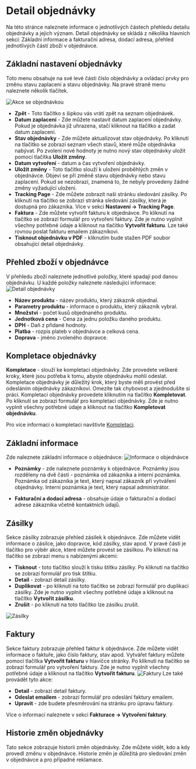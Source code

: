 ﻿---
sidebar_position: 1
---

# Detail objednávky

Na této stránce naleznete informace o jednotlivých částech přehledu detailu objednávky
a jejich význam. Detail objednávky se skládá z několika hlavních sekcí: Základní 
informace a fakturační adresa, dodací adresa, přehled jednotlivých částí zboží v objednávce. 

## Základní nastavení objednávky
Toto menu obsahuje na své levé části číslo objednávky a ovládací prvky pro změnu stavu zaplacení a stavu objednávky. Na pravé straně menu naleznete několik tlačítek.

![Akce se objednávkou](/img/order/detail/actions.png)

- **Zpět** - Toto tlačítko s šipkou vás vrátí zpět na seznam objednávek.
- **Datum zaplacení** - Zde můžete nastavit datum zaplacení objednávky. Pokud je objednávka již uhrazena, stačí kliknout na tlačítko a zadat datum zaplacení.
- **Stav objednávky** - Zde můžete aktualizovat stav objednávky. Po kliknutí na tlačítko se zobrazí seznam všech stavů, které může objednávka nabývat. Po zvolení nové hodnoty je nutno nový stav objednávky uložit pomocí tlačítka **Uložit změny**.
- **Datum vytvoření** - datum a čas vytvoření objednávky.
- **Uložit změny** - Toto tlačítko slouží k uložení proběhlých změn v objednávce. Objeví se při změně stavu objednávky nebo stavu zaplacení. Pokud se nezobrazí, znamená to, že nebyly provedeny žádné změny vyžadující uložení.
- **Tracking Page** - Zde můžete zobrazit naši stránku sledování zásilky. Po kliknutí na tlačítko se zobrazí stránka sledování zásilky, která je dostupná pro zákazníka. Více v sekci **Nastavení -> Tracking Page**.
- **Faktura** - Zde můžete vytvořit fakturu k objednávce. Po kliknutí na tlačítko se zobrazí formulář pro vytvoření faktury. Zde je nutno vyplnit všechny potřebné údaje a kliknout na tlačítko **Vytvořit fakturu**. Lze také rovnou poslat fakturu emailem zákazníkovi.
- **Tisknout objednávku v PDF** - kliknutím bude stažen PDF soubor obsahující detail objednávky.
    

## Přehled zboží v objednávce
V přehledu zboží naleznete jednotlivé položky, které spadají pod danou objednávku.
U každé položky naleznete následující informace:
![Detail objednávky](/img/order/detail/order-detail.png)

- **Název produktu** - název produktu, který zákazník objednal.
- **Parametry produktu** - informace o produktu, který zákazník vybral.
- **Množství** - počet kusů objednaného produktu.
- **Jednotková cena** - Cena za jednu položku daného produktu.
- **DPH** - Daň z přidané hodnoty.<!-- - **Cena s / bez DPH** - Celková cena pro daný produkt (součet všech kusů jednoho produktu).-->
- **Platba** - rozpis plateb v objednávce a celková cena.
- **Doprava** - jméno zvoleného dopravce.



## Kompletace objednávky
**Kompletace** - slouží ke kompletaci objednávky. Zde provedete veškeré kroky, které jsou potřeba k tomu, abyste objednávku mohli odeslat. Kompletace objednávky je důležitý krok, který byste měli provést před odesláním objednávky zákazníkovi.
Omezíte tak chybovost a zjednodušíte si práci. Kompletaci objednávky provedete kliknutím na tlačítko **Kompletovat**. Po kliknutí se zobrazí formulář pro kompletaci objednávky. Zde je nutno vyplnit všechny potřebné údaje a kliknout na tlačítko **Kompletovat objednávku**.

Pro více informací o kompletaci navštivte [Kompletaci](/docs/documentation/orders/order-completion).

## Základní informace
Zde naleznete základní informace o objednávce:
![Informace o objednávce](/img/order/detail/info.png)
- **Poznámky** - zde naleznete poznámky k objednávce. Poznámky jsou rozděleny na dvě části - poznámka od zákazníka a interní poznámka. Poznámka od zákazníka je text, který napsal zákazník při vytváření objednávky. Interní poznámka je text, který napsal administrátor.

<!-- **Doprava** - zvolený způsob doručení objednávky.
- **Forma úhrady** - způsob úhrady objednávky.
- **Variabilní symbol** - variabilní symbol objednávky.-->
- **Fakturační a dodací adresa** - obsahuje údaje o fakturační a dodací adrese zákazníka včetně kontaktních údajů.

<!--## Základní nastavení objednávky
![Nastavení objednávky](/img/order/detail/settings.png)
- **Forma úhrady** - umožňuje změnit způsob úhrady objednávky.
- **Uhrazeno** - zde lze zadat, zda byla objednávka uhrazena a kdy. 
- **Vyřešeno** - tímto ovládacím prvkem lze označit objednávku jako vyřešenou.
- **Počet balíků** - pole pro nastavení počtu balíků, které budou vytvořeny při automatickém vytvoření zásilky.
- **Celková hmotnost objednávky** - pole pro nastavení celkové hmotnosti objednávky pro automatické vytvoření zásilky.
- **Dopravce** - nastavení dopravce pro vytvoření zásilky.
- **Služba** - volba služby dopravce pro vytvoření zásilky.
-->


## Zásilky
Sekce zásilky zobrazuje přehled zásilek k objednávce. Zde můžete vidět informace o zásilce, jako dopravce, kód zásilky, stav apod.
V pravé části je tlačítko pro výběr akce, které můžete provést se zásilkou. Po kliknutí na tlačítko se zobrazí menu s nabízenými akcemi:
 - **Tisknout** - toto tlačítko slouží k tisku štítku zásilky. Po kliknutí na tlačítko se zobrazí formulář pro tisk štítku.
 - **Detail** - zobrazí detail zásilky.
 - **Duplikovat** - po kliknutí na toto tlačítko se zobrazí formulář pro duplikaci zásilky. Zde je nutno vyplnit všechny potřebné údaje a kliknout na tlačítko **Vytvořit zásilku**.
 - **Zrušit** - po kliknutí na toto tlačítko lze zásilku zrušit. 
 
![Zásilky](/img/order/detail/packages.png)
<!--    - Vytvořit zásilky a štítky - vytvoření zásilky a následný tisk štítku v jednom kroku. Po zvolení této akce se zobrazí nové okno, kde naleznete základní informace o vytvořené zásilce a dále možnosti pro tisk štítků. **[Více o tisknutí štítků zde](/docs/documentation/packages/package-printing)**
   - Pokročilý tisk štítků - tato volba zobrazí nové okno, kde můžete vybrat způsob tisku štítků. **[Více o tisknutí štítků zde](/docs/documentation/packages/package-printing)**
-->

## Faktury
Sekce faktury zobrazuje přehled faktur k objednávce. Zde můžete vidět informace o faktuře, jako číslo faktury, stav apod.
Vytvářet faktury můžete pomocí tlačítka **Vytvořit fakturu** v hlavičce stránky. Po kliknutí na tlačítko se zobrazí formulář pro vytvoření faktury. Zde je nutno vyplnit všechny potřebné údaje a kliknout na tlačítko **Vytvořit fakturu**.
![Faktury](/img/order/detail/documents.png)
Lze také provádět tyto akce:
- **Detail** - zobrazí detail faktury.
- **Odeslat emailem** - zobrazí formulář pro odeslání faktury emailem.
- **Upravit** - zde budete přesměrování na stránku pro úpravu faktury.

Více o informací naleznete v sekci **Fakturace -> Vytvoření faktury**.

## Historie změn objednávky
Tato sekce zobrazuje historii změn objednávky. Zde můžete vidět, kdo a kdy provedl změnu v objednávce. Historie změn je důležitá pro sledování změn v objednávce a pro případné reklamace.
